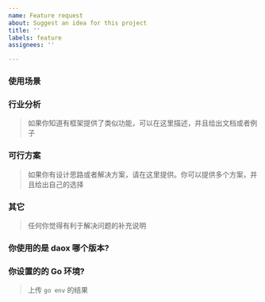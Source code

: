 ```yaml
---
name: Feature request
about: Suggest an idea for this project
title: ''
labels: feature
assignees: ''

---
```


### 使用场景

### 行业分析
> 如果你知道有框架提供了类似功能，可以在这里描述，并且给出文档或者例子

### 可行方案
> 如果你有设计思路或者解决方案，请在这里提供。你可以提供多个方案，并且给出自己的选择

### 其它
> 任何你觉得有利于解决问题的补充说明

### 你使用的是 daox 哪个版本?

### 你设置的的 Go 环境?
> 上传 `go env` 的结果
